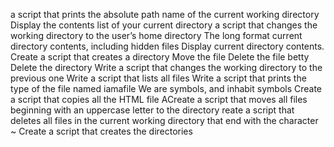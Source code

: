a script that prints the absolute path name of the current working directory
Display the contents list of your current directory
a script that changes the working directory to the user’s home directory
The long format
current directory contents, including hidden files
Display current directory contents.
Create a script that creates a directory
Move the file
Delete the file betty
Delete the directory
Write a script that changes the working directory to the previous one
Write a script that lists all files
Write a script that prints the type of the file named iamafile
We are symbols, and inhabit symbols
Create a script that copies all the HTML file
ACreate a script that moves all files beginning with an uppercase letter to the directory
reate a script that deletes all files in the current working directory that end with the character ~
Create a script that creates the directories
